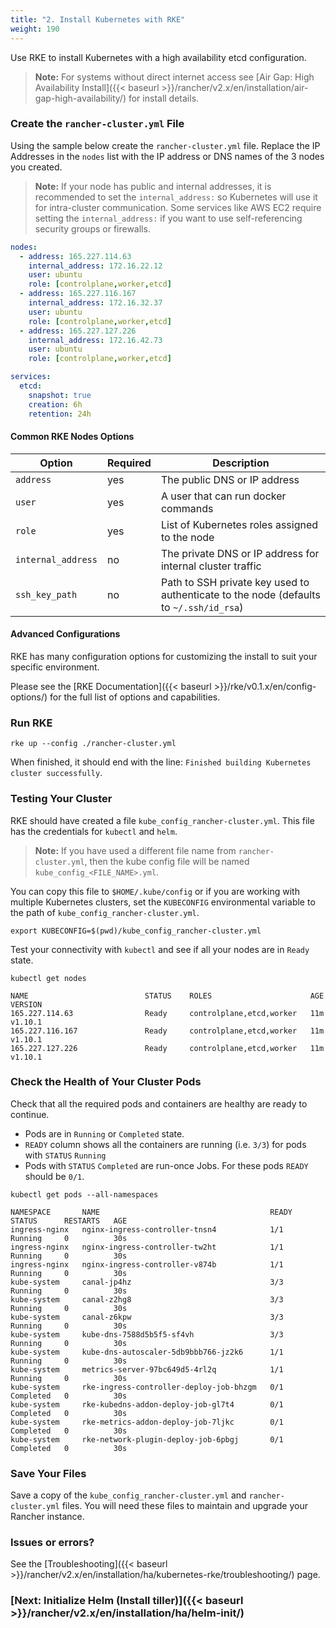 ```yaml
---
title: "2. Install Kubernetes with RKE"
weight: 190
---
```


Use RKE to install Kubernetes with a high availability etcd configuration.

>**Note:** For systems without direct internet access see [Air Gap: High Availability Install]({{< baseurl >}}/rancher/v2.x/en/installation/air-gap-high-availability/) for install details.

### Create the `rancher-cluster.yml` File

Using the sample below create the `rancher-cluster.yml` file. Replace the IP Addresses in the `nodes` list with the IP address or DNS names of the 3 nodes you created.

> **Note:**  If your node has public and internal addresses, it is recommended to set the `internal_address:` so Kubernetes will use it for intra-cluster communication.  Some services like AWS EC2 require setting the `internal_address:` if you want to use self-referencing security groups or firewalls.


```yaml
nodes:
  - address: 165.227.114.63
    internal_address: 172.16.22.12
    user: ubuntu
    role: [controlplane,worker,etcd]
  - address: 165.227.116.167
    internal_address: 172.16.32.37
    user: ubuntu
    role: [controlplane,worker,etcd]
  - address: 165.227.127.226
    internal_address: 172.16.42.73
    user: ubuntu
    role: [controlplane,worker,etcd]

services:
  etcd:
    snapshot: true
    creation: 6h
    retention: 24h
```

#### Common RKE Nodes Options

| Option | Required | Description |
| --- | --- | --- |
| `address` | yes | The public DNS or IP address |
| `user` | yes | A user that can run docker commands |
| `role` | yes | List of Kubernetes roles assigned to the node |
| `internal_address` | no | The private DNS or IP address for internal cluster traffic |
| `ssh_key_path` | no | Path to SSH private key used to authenticate to the node (defaults to `~/.ssh/id_rsa`) |

#### Advanced Configurations

RKE has many configuration options for customizing the install to suit your specific environment.

Please see the [RKE Documentation]({{< baseurl >}}/rke/v0.1.x/en/config-options/) for the full list of options and capabilities.

### Run RKE

```
rke up --config ./rancher-cluster.yml
```

When finished, it should end with the line: `Finished building Kubernetes cluster successfully`.

### Testing Your Cluster

RKE should have created a file `kube_config_rancher-cluster.yml`. This file has the credentials for `kubectl` and `helm`.

> **Note:** If you have used a different file name from `rancher-cluster.yml`, then the kube config file will be named `kube_config_<FILE_NAME>.yml`.

You can copy this file to `$HOME/.kube/config` or if you are working with multiple Kubernetes clusters, set the `KUBECONFIG` environmental variable to the path of `kube_config_rancher-cluster.yml`.

```
export KUBECONFIG=$(pwd)/kube_config_rancher-cluster.yml
```

Test your connectivity with `kubectl` and see if all your nodes are in `Ready` state.

```
kubectl get nodes

NAME                          STATUS    ROLES                      AGE       VERSION
165.227.114.63                Ready     controlplane,etcd,worker   11m       v1.10.1
165.227.116.167               Ready     controlplane,etcd,worker   11m       v1.10.1
165.227.127.226               Ready     controlplane,etcd,worker   11m       v1.10.1
```

### Check the Health of Your Cluster Pods

Check that all the required pods and containers are healthy are ready to continue.

* Pods are in `Running` or `Completed` state.
* `READY` column shows all the containers are running (i.e. `3/3`) for pods with `STATUS` `Running`
* Pods with `STATUS` `Completed` are run-once Jobs. For these pods `READY` should be `0/1`.

```
kubectl get pods --all-namespaces

NAMESPACE       NAME                                      READY     STATUS      RESTARTS   AGE
ingress-nginx   nginx-ingress-controller-tnsn4            1/1       Running     0          30s
ingress-nginx   nginx-ingress-controller-tw2ht            1/1       Running     0          30s
ingress-nginx   nginx-ingress-controller-v874b            1/1       Running     0          30s
kube-system     canal-jp4hz                               3/3       Running     0          30s
kube-system     canal-z2hg8                               3/3       Running     0          30s
kube-system     canal-z6kpw                               3/3       Running     0          30s
kube-system     kube-dns-7588d5b5f5-sf4vh                 3/3       Running     0          30s
kube-system     kube-dns-autoscaler-5db9bbb766-jz2k6      1/1       Running     0          30s
kube-system     metrics-server-97bc649d5-4rl2q            1/1       Running     0          30s
kube-system     rke-ingress-controller-deploy-job-bhzgm   0/1       Completed   0          30s
kube-system     rke-kubedns-addon-deploy-job-gl7t4        0/1       Completed   0          30s
kube-system     rke-metrics-addon-deploy-job-7ljkc        0/1       Completed   0          30s
kube-system     rke-network-plugin-deploy-job-6pbgj       0/1       Completed   0          30s
```

### Save Your Files

Save a copy of the `kube_config_rancher-cluster.yml` and `rancher-cluster.yml` files. You will need these files to maintain and upgrade your Rancher instance.

### Issues or errors?

See the [Troubleshooting]({{< baseurl >}}/rancher/v2.x/en/installation/ha/kubernetes-rke/troubleshooting/) page.

### [Next: Initialize Helm (Install tiller)]({{< baseurl >}}/rancher/v2.x/en/installation/ha/helm-init/)
